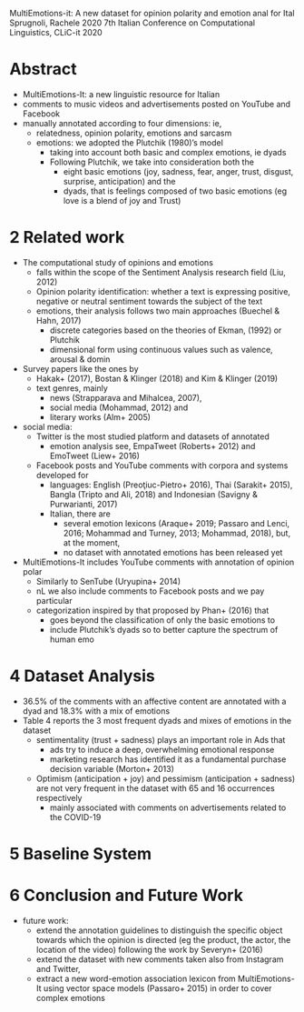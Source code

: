 MultiEmotions-it: A new dataset for opinion polarity and emotion anal for Ital
Sprugnoli, Rachele
2020 7th Italian Conference on Computational Linguistics, CLiC-it 2020

# Abstract

* MultiEmotions-It: a new linguistic resource for Italian
* comments to music videos and advertisements posted on YouTube and Facebook
* manually annotated according to four dimensions: ie,
  * relatedness, opinion polarity, emotions and sarcasm
  * emotions: we adopted the Plutchik (1980)’s model
    * taking into account both basic and complex emotions, ie dyads
    * Following Plutchik, we take into consideration both the
      * eight basic emotions (joy, sadness, fear, anger, trust, disgust,
        surprise, anticipation) and the
      * dyads, that is feelings composed of two basic emotions
        (eg love is a blend of joy and Trust)

# 2 Related work

* The computational study of opinions and emotions
  * falls within the scope of the Sentiment Analysis research field (Liu, 2012)
  * Opinion polarity identification: whether a text is expressing positive,
    negative or neutral sentiment towards the subject of the text
  * emotions, their analysis follows two main approaches (Buechel & Hahn, 2017)
    * discrete categories based on the theories of Ekman, (1992) or Plutchik
    * dimensional form using continuous values such as valence, arousal & domin
* Survey papers like the ones by
  * Hakak+ (2017), Bostan & Klinger (2018) and Kim & Klinger (2019)
  * text genres, mainly
    * news (Strapparava and Mihalcea, 2007),
    * social media (Mohammad, 2012) and
    * literary works (Alm+ 2005)
* social media:
  * Twitter is the most studied platform and datasets of annotated
    * emotion analysis see, EmpaTweet (Roberts+ 2012) and EmoTweet (Liew+ 2016)
  * Facebook posts and YouTube comments with corpora and systems developed for
    * languages: English (Preoţiuc-Pietro+ 2016), Thai (Sarakit+ 2015),
      Bangla (Tripto and Ali, 2018) and Indonesian (Savigny & Purwarianti, 2017)
    * Italian, there are
      * several emotion lexicons (Araque+ 2019; Passaro and Lenci, 2016;
        Mohammad and Turney, 2013; Mohammad, 2018), but, at the moment,
      * no dataset with annotated emotions has been released yet
* MultiEmotions-It includes YouTube comments with annotation of opinion polar
  * Similarly to SenTube (Uryupina+ 2014)
  * nL we also include comments to Facebook posts and we pay particular
  * categorization inspired by that proposed by Phan+ (2016) that
    * goes beyond the classification of only the basic emotions to
    * include Plutchik’s dyads so to better capture the spectrum of human emo

# 4 Dataset Analysis

* 36.5% of the comments with an affective content are annotated with a dyad and
  18.3% with a mix of emotions
* Table 4 reports the 3 most frequent dyads and mixes of emotions in the dataset
  * sentimentality (trust + sadness) plays an important role in Ads that
    * ads try to induce a deep, overwhelming emotional response
    * marketing research has identified it as
      a fundamental purchase decision variable (Morton+ 2013)
  * Optimism (anticipation + joy) and pessimism (anticipation + sadness) are
    not very frequent in the dataset with 65 and 16 occurrences respectively
    * mainly associated with comments on advertisements related to the COVID-19

# 5 Baseline System

# 6 Conclusion and Future Work

* future work:
  * extend the annotation guidelines to distinguish the specific object
    towards which the opinion is directed (eg the product, the actor, the
    location of the video) following the work by Severyn+  (2016)
  * extend the dataset with new comments taken also from Instagram and Twitter,
  * extract a new word-emotion association lexicon from MultiEmotions-It using
    vector space models (Passaro+ 2015) in order to cover complex emotions
